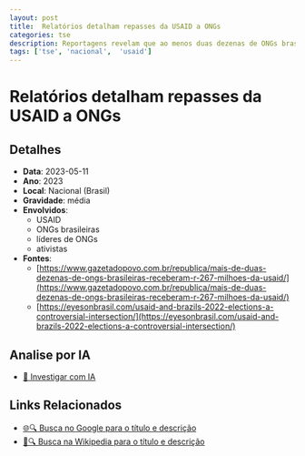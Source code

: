 ```yaml
---
layout: post
title:  Relatórios detalham repasses da USAID a ONGs
categories: tse
description: Reportagens revelam que ao menos duas dezenas de ONGs brasileiras receberam mais de R$ 267 milhões da USAID entre 2022-2024, com parte significativa destinada a iniciativas voltadas à comunicação, ativismo, minorias e políticas ambientais em contexto eleitoral.
tags: ['tse', 'nacional',  'usaid']
---
```


# Relatórios detalham repasses da USAID a ONGs

## Detalhes
- **Data**: 2023-05-11
- **Ano**: 2023
- **Local**: Nacional (Brasil)
- **Gravidade**: média
- **Envolvidos**:
  - USAID
  - ONGs brasileiras
  - líderes de ONGs
  - ativistas
- **Fontes**:
  - [https://www.gazetadopovo.com.br/republica/mais-de-duas-dezenas-de-ongs-brasileiras-receberam-r-267-milhoes-da-usaid/](https://www.gazetadopovo.com.br/republica/mais-de-duas-dezenas-de-ongs-brasileiras-receberam-r-267-milhoes-da-usaid/)
  - [https://eyesonbrasil.com/usaid-and-brazils-2022-elections-a-controversial-intersection/](https://eyesonbrasil.com/usaid-and-brazils-2022-elections-a-controversial-intersection/)

## Analise por IA
- [🤖 Investigar com IA](https://www.perplexity.ai/search?q=%22Alexandre%20de%20Moraes%22%20Relat%C3%B3rios%20detalham%20repasses%20da%20USAID%20a%20ONGs%20Reportagens%20revelam%20que%20ao%20menos%20duas%20dezenas%20de%20ONGs%20brasileiras%20receberam%20mais%20de%20R%24%20267%20milh%C3%B5es%20da%20USAID%20entre%202022-2024%2C%20com%20parte%20significativa%20destinada%20a%20iniciativas%20voltadas%20%C3%A0%20comunica%C3%A7%C3%A3o%2C%20ativismo%2C%20minorias%20e%20pol%C3%ADticas%20ambientais%20em%20contexto%20eleitoral.%20Nacional%20%28Brasil%29%202023)

## Links Relacionados
- [🌐🔍 Busca no Google para o título e descrição](https://www.google.com/search?q=%22Alexandre%20de%20Moraes%22%20Relat%C3%B3rios%20detalham%20repasses%20da%20USAID%20a%20ONGs%20Reportagens%20revelam%20que%20ao%20menos%20duas%20dezenas%20de%20ONGs%20brasileiras%20receberam%20mais%20de%20R%24%20267%20milh%C3%B5es%20da%20USAID%20entre%202022-2024%2C%20com%20parte%20significativa%20destinada%20a%20iniciativas%20voltadas%20%C3%A0%20comunica%C3%A7%C3%A3o%2C%20ativismo%2C%20minorias%20e%20pol%C3%ADticas%20ambientais%20em%20contexto%20eleitoral.%20Nacional%20%28Brasil%29%202023)
- [📖🔍 Busca na Wikipedia para o título e descrição](https://pt.wikipedia.org/w/index.php?search=%22Alexandre%20de%20Moraes%22%20Relat%C3%B3rios%20detalham%20repasses%20da%20USAID%20a%20ONGs%20Reportagens%20revelam%20que%20ao%20menos%20duas%20dezenas%20de%20ONGs%20brasileiras%20receberam%20mais%20de%20R%24%20267%20milh%C3%B5es%20da%20USAID%20entre%202022-2024%2C%20com%20parte%20significativa%20destinada%20a%20iniciativas%20voltadas%20%C3%A0%20comunica%C3%A7%C3%A3o%2C%20ativismo%2C%20minorias%20e%20pol%C3%ADticas%20ambientais%20em%20contexto%20eleitoral.%20Nacional%20%28Brasil%29%202023)

